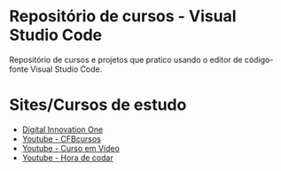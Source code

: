 # Repositório de cursos - Visual Studio Code

Repositório de cursos e projetos que pratico usando o editor de código-fonte Visual Studio Code.

# Sites/Cursos de estudo

* [Digital Innovation One]()
* [Youtube - CFBcursos]()
* [Youtube - Curso em Vídeo]()
* [Youtube - Hora de codar]()